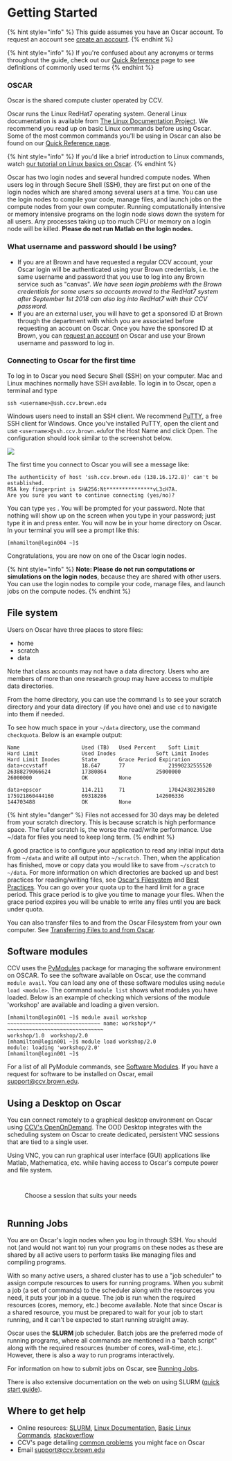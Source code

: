# Getting Started

{% hint style="info" %}
This guide assumes you have an Oscar account. To request an account see [create an account](https://brown.co1.qualtrics.com/jfe/form/SV\_0GtBE8kWJpmeG4B).&#x20;
{% endhint %}

{% hint style="info" %}
If you're confused about any acronyms or terms throughout the guide, check out our [Quick Reference](quick-reference/) page to see definitions of commonly used terms
{% endhint %}

### OSCAR

Oscar is the shared compute cluster operated by CCV.

Oscar runs the Linux RedHat7 operating system. General Linux documentation is available from [The Linux Documentation Project](http://tldp.org/LDP/intro-linux/html/). We recommend you read up on basic Linux commands before using Oscar. Some of the most common commands you'll be using in Oscar can also be found on our [Quick Reference page](quick-reference/).

{% hint style="info" %}
If you'd like a brief introduction to Linux commands, watch [our tutorial on Linux basics on Oscar](https://brown.hosted.panopto.com/Panopto/Pages/Viewer.aspx?id=5962a33f-a0ae-4d4e-9a4b-ad11012fe331).
{% endhint %}

Oscar has two login nodes and several hundred compute nodes. When users log in through Secure Shell (SSH), they are first put on one of the login nodes which are shared among several users at a time. You can use the login nodes to compile your code, manage files, and launch jobs on the compute nodes from your own computer. Running computationally intensive or memory intensive programs on the login node slows down the system for all users. Any processes taking up too much CPU or memory on a login node will be killed. **Please do not run Matlab on the login nodes.**

### What username and password should I be using?

* If you are at Brown and have requested a regular CCV account, your Oscar login will be authenticated using your Brown credentials, i.e. the same username and password that you use to log into any Brown service such as "canvas". _We have seen login problems with the Brown credentials for some users so accounts moved to the RedHat7 system after September 1st 2018 can also log into RedHat7 with their CCV password._
* If you are an external user, you will have to get a sponsored ID at Brown through the department with which you are associated before requesting an account on Oscar. Once you have the sponsored ID at Brown, you can [request an account](https://brown.co1.qualtrics.com/jfe/form/SV\_0GtBE8kWJpmeG4B) on Oscar and use your Brown username and password to log in.

### Connecting to Oscar for the first time

To log in to Oscar you need Secure Shell (SSH) on your computer. Mac and Linux machines normally have SSH available. To login in to Oscar, open a terminal and type

```
ssh <username>@ssh.ccv.brown.edu
```

Windows users need to install an SSH client. We recommend [PuTTY](http://www.chiark.greenend.org.uk/\~sgtatham/putty/download.html), a free SSH client for Windows. Once you've installed PuTTY, open the client and use `<username>@ssh.ccv.brown.edu`for the Host Name and click Open. The configuration should look similar to the screenshot below.

![](.gitbook/assets/putty-capture-2-resized.png)

The first time you connect to Oscar you will see a message like:

```
The authenticity of host 'ssh.ccv.brown.edu (138.16.172.8)' can't be established.
RSA key fingerprint is SHA256:Nt***************vL3cH7A.
Are you sure you want to continue connecting (yes/no)? 
```

You can type `yes` . You will be prompted for your password. Note that nothing will show up on the screen when you type in your password; just type it in and press enter. You will now be in your home directory on Oscar. In your terminal you will see a prompt like this:

```
[mhamilton@login004 ~]$ 
```

Congratulations, you are now on one of the Oscar login nodes.

{% hint style="info" %}
**Note: Please do not run computations or simulations on the login nodes**, because they are shared with other users. You can use the login nodes to compile your code, manage files, and launch jobs on the compute nodes.
{% endhint %}

## File system

Users on Oscar have three places to store files:

* home
* scratch
* data

Note that class accounts may not have a data directory. Users who are members of more than one research group may have access to multiple data directories.

From the home directory, you can use the command `ls` to see your scratch directory and your data directory (if you have one) and use `cd` to navigate into them if needed.

To see how much space in your `~/data` directory, use the command `checkquota`. Below is an example output:

```
Name                	Used (TB) 	Used Percent   	Soft Limit          	Hard Limit          	Used Inodes         	Soft Limit Inodes   	Hard Limit Inodes   	State     	Grace Period Expiration
data+ccvstaff       	18.647    	77             	21990232555520      	26388279066624      	17380864            	25000000            	26000000            	OK        	None                   

data+epscor         	114.211   	71             	170424302305280     	175921860444160     	69318286            	142606336           	144703488           	OK        	None                   
```

{% hint style="danger" %}
Files not accessed for 30 days may be deleted from your scratch directory. This is because scratch is high performance space. The fuller scratch is, the worse the read/write performance. Use \~/data for files you need to keep long term.
{% endhint %}

A good practice is to configure your application to read any initial input data from `~/data` and write all output into `~/scratch`. Then, when the application has finished, move or copy data you would like to save from `~/scratch` to `~/data`. For more information on which directories are backed up and best practices for reading/writing files, see [Oscar's Filesystem](managing-files/filesystem.md) and  [Best Practices](managing-files/io-best-practices.md). You can go over your quota up to the hard limit for a grace period. This grace period is to give you time to manage your files. When the grace period expires you will be unable to write any files until you are back under quota.

You can also transfer files to and from the Oscar Filesystem from your own computer. See [Transferring Files to and from Oscar](managing-files/filetransfer.md).

## Software modules

CCV uses the [PyModules](https://bitbucket.org/mhowison/pymodules) package for managing the software environment on OSCAR. To see the software available on Oscar, use the command `module avail`. You can load any one of these software modules using `module load <module>`. The command `module list` shows what modules you have loaded. Below is an example of checking which versions of the module 'workshop' are available and loading a given version.

```
[mhamilton@login001 ~]$ module avail workshop
~~~~~~~~~~~~~~~~~~~~~~~~~~~~~~ name: workshop*/* ~~~~~~~~~~~~~~~~~~~~~~~~~~~~~~~
workshop/1.0  workshop/2.0  
[mhamilton@login001 ~]$ module load workshop/2.0
module: loading 'workshop/2.0'
[mhamilton@login001 ~]$ 
```

For a list of all PyModule commands, see [Software Modules](software/software.md). If you have a request for software to be installed on Oscar, email support@ccv.brown.edu.

## Using a Desktop on Oscar

You can connect remotely to a graphical desktop environment on Oscar using [CCV's OpenOnDemand](https://ood.ccv.brown.edu/). The OOD Desktop integrates with the scheduling system on Oscar to create dedicated, persistent VNC sessions that are tied to a single user.

Using VNC, you can run graphical user interface (GUI) applications like Matlab, Mathematica, etc. while having access to Oscar's compute power and file system.

<figure><img src=".gitbook/assets/Screenshot 2023-03-14 at 9.10.56 AM.png" alt=""><figcaption></figcaption></figure>

<figure><img src=".gitbook/assets/Screenshot 2023-03-14 at 9.11.06 AM.png" alt=""><figcaption><p>Choose a session that suits your needs</p></figcaption></figure>

<figure><img src=".gitbook/assets/Screenshot 2023-03-14 at 9.14.23 AM.png" alt=""><figcaption></figcaption></figure>

## Running Jobs

You are on Oscar's login nodes when you log in through SSH. You should not (and would not want to) run your programs on these nodes as these are shared by all active users to perform tasks like managing files and compiling programs.

With so many active users, a shared cluster has to use a "job scheduler" to assign compute resources to users for running programs. When you submit a job (a set of commands) to the scheduler along with the resources you need, it puts your job in a queue. The job is run when the required resources (cores, memory, etc.) become available. Note that since Oscar is a shared resource, you must be prepared to wait for your job to start running, and it can't be expected to start running straight away.

Oscar uses the **SLURM** job scheduler. Batch jobs are the preferred mode of running programs, where all commands are mentioned in a "batch script" along with the required resources (number of cores, wall-time, etc.). However, there is also a way to run programs interactively.

For information on how to submit jobs on Oscar, see [Running Jobs](submitting-jobs/shared-machine.md).&#x20;

There is also extensive documentation on the web on using SLURM ([quick start guide](https://slurm.schedmd.com/quickstart.html)).

## Where to get help

* Online resources: [SLURM](https://slurm.schedmd.com/), [Linux Documentation](https://tldp.org/LDP/intro-linux/html/),  [Basic Linux Commands](https://www.hostinger.com/tutorials/linux-commands), [stackoverflow](http://stackoverflow.com/)
* CCV's page detailing [common problems](getting-help/faq.md) you might face on Oscar
* Email [support@ccv.brown.edu](mailto:support@ccv.brown.edu)
